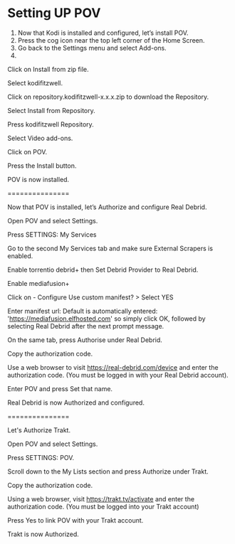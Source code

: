 # Setting UP POV
1) Now that Kodi is installed and configured, let’s install POV.
2) Press the cog icon near the top left corner of the Home Screen.
3) Go back to the Settings menu and select Add-ons.
4) 
Click on Install from zip file.

Select kodifitzwell.

Click on repository.kodifitzwell-x.x.x.zip to download the Repository.

Select Install from Repository.

Press kodifitzwell Repository.

Select Video add-ons.

Click on POV.

Press the Install button.

POV is now installed.

===============

Now that POV is installed, let’s Authorize and configure Real Debrid.

Open POV and select Settings.

Press SETTINGS: My Services

Go to the second My Services tab and make sure External Scrapers is enabled.

Enable torrentio debrid+ then Set Debrid Provider to Real Debrid.

Enable mediafusion+

Click on - Configure Use custom manifest? > Select YES

Enter manifest url: Default is automatically entered: 'https://mediafusion.elfhosted.com' so simply click OK, followed by selecting Real Debrid after the next prompt message.

On the same tab, press Authorise under Real Debrid.

Copy the authorization code.

Use a web browser to visit https://real-debrid.com/device and enter the authorization code. (You must be logged in with your Real Debrid account).

Enter POV and press Set that name.

Real Debrid is now Authorized and configured.

===============

Let's Authorize Trakt.

Open POV and select Settings.

Press SETTINGS: POV.

Scroll down to the My Lists section and press Authorize under Trakt.

Copy the authorization code.

Using a web browser, visit https://trakt.tv/activate and enter the authorization code. (You must be logged into your Trakt account)

Press Yes to link POV with your Trakt account.

Trakt is now Authorized.
